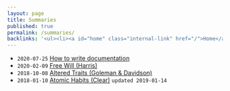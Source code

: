 ```yaml
---
layout: page
title: Summaries
published: true
permalink: /summaries/
backlinks: '<ul><li><a id="home" class="internal-link" href="/">Home</a></li></ul>'
---
```


* `2020-07-25` <a id="how-to-write-documentation" class="internal-link" href="/how-to-write-documentation/">How to write documentation</a>
* `2020-02-09` <a id="harris-free-will" class="internal-link" href="/harris-free-will/">Free Will (Harris)</a>
* `2018-10-08` <a id="goleman-and-davidson-altered-traits" class="internal-link" href="/goleman-and-davidson-altered-traits/">Altered Traits (Goleman & Davidson)</a>
* `2018-01-10` <a id="clear-atomic-habits" class="internal-link" href="/clear-atomic-habits/">Atomic Habits (Clear)</a> `updated 2019-01-14`
